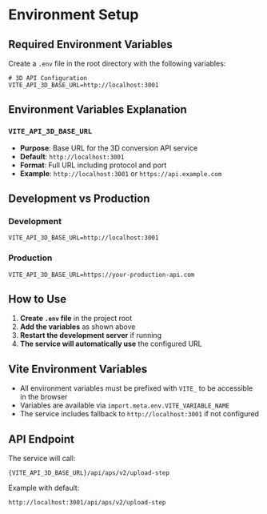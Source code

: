 # Environment Setup

## Required Environment Variables

Create a `.env` file in the root directory with the following variables:

```env
# 3D API Configuration
VITE_API_3D_BASE_URL=http://localhost:3001
```

## Environment Variables Explanation

### `VITE_API_3D_BASE_URL`
- **Purpose**: Base URL for the 3D conversion API service
- **Default**: `http://localhost:3001`
- **Format**: Full URL including protocol and port
- **Example**: `http://localhost:3001` or `https://api.example.com`

## Development vs Production

### Development
```env
VITE_API_3D_BASE_URL=http://localhost:3001
```

### Production
```env
VITE_API_3D_BASE_URL=https://your-production-api.com
```

## How to Use

1. **Create `.env` file** in the project root
2. **Add the variables** as shown above
3. **Restart the development server** if running
4. **The service will automatically use** the configured URL

## Vite Environment Variables

- All environment variables must be prefixed with `VITE_` to be accessible in the browser
- Variables are available via `import.meta.env.VITE_VARIABLE_NAME`
- The service includes fallback to `http://localhost:3001` if not configured

## API Endpoint

The service will call:
```
{VITE_API_3D_BASE_URL}/api/aps/v2/upload-step
```

Example with default:
```
http://localhost:3001/api/aps/v2/upload-step
``` 